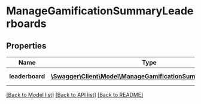 # ManageGamificationSummaryLeaderboards

## Properties
Name | Type | Description | Notes
------------ | ------------- | ------------- | -------------
**leaderboard** | [**\Swagger\Client\Model\ManageGamificationSummaryLeaderboard**](ManageGamificationSummaryLeaderboard.md) | Leaderboard Object | 

[[Back to Model list]](../README.md#documentation-for-models) [[Back to API list]](../README.md#documentation-for-api-endpoints) [[Back to README]](../README.md)


